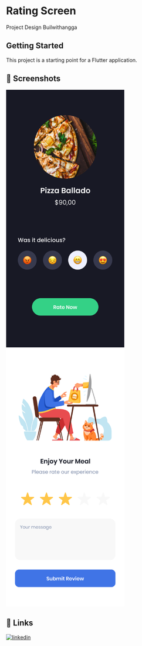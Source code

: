# Rating Screen

Project Design Builwithangga

## Getting Started

This project is a starting point for a Flutter application.

## 📸 Screenshots

<img width="322" alt="Design - Rating V1" src="https://github.com/Pashakhatamihasibuan/rating-app-buildwithangga/blob/main/ui_design/Rating%20V1.png">

<img width="322" alt="Design - Rating V2" src="https://github.com/Pashakhatamihasibuan/rating-app-buildwithangga/blob/main/ui_design/Rating%20V2.png">

## 🔗 Links

[![linkedin](https://img.shields.io/badge/linkedin-0A66C2?style=for-the-badge&logo=linkedin&logoColor=white)](https://www.linkedin.com/in/pashakhatamihsb/)
